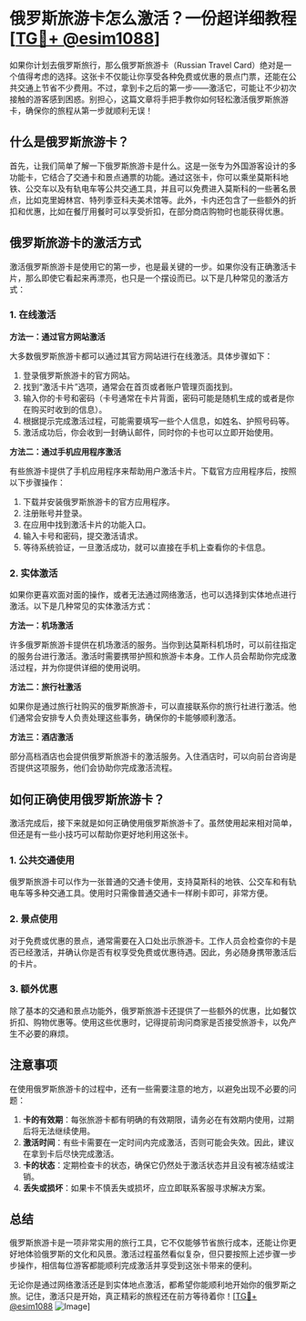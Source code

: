 # 俄罗斯旅游卡怎么激活？一份超详细教程[[TG💪+ @esim1088](https://t.me/s/esim1088)]

如果你计划去俄罗斯旅行，那么俄罗斯旅游卡（Russian Travel Card）绝对是一个值得考虑的选择。这张卡不仅能让你享受各种免费或优惠的景点门票，还能在公共交通上节省不少费用。不过，拿到卡之后的第一步——激活它，可能让不少初次接触的游客感到困惑。别担心，这篇文章将手把手教你如何轻松激活俄罗斯旅游卡，确保你的旅程从第一步就顺利无误！

## 什么是俄罗斯旅游卡？

首先，让我们简单了解一下俄罗斯旅游卡是什么。这是一张专为外国游客设计的多功能卡，它结合了交通卡和景点通票的功能。通过这张卡，你可以乘坐莫斯科地铁、公交车以及有轨电车等公共交通工具，并且可以免费进入莫斯科的一些著名景点，比如克里姆林宫、特列季亚科夫美术馆等。此外，卡内还包含了一些额外的折扣和优惠，比如在餐厅用餐时可以享受折扣，在部分商店购物时也能获得优惠。

## 俄罗斯旅游卡的激活方式

激活俄罗斯旅游卡是使用它的第一步，也是最关键的一步。如果你没有正确激活卡片，那么即使它看起来再漂亮，也只是一个摆设而已。以下是几种常见的激活方式：

### 1. 在线激活

**方法一：通过官方网站激活**

大多数俄罗斯旅游卡都可以通过其官方网站进行在线激活。具体步骤如下：

1. 登录俄罗斯旅游卡的官方网站。
2. 找到“激活卡片”选项，通常会在首页或者账户管理页面找到。
3. 输入你的卡号和密码（卡号通常在卡片背面，密码可能是随机生成的或者是你在购买时收到的信息）。
4. 根据提示完成激活过程，可能需要填写一些个人信息，如姓名、护照号码等。
5. 激活成功后，你会收到一封确认邮件，同时你的卡也可以立即开始使用。

**方法二：通过手机应用程序激活**

有些旅游卡提供了手机应用程序来帮助用户激活卡片。下载官方应用程序后，按照以下步骤操作：

1. 下载并安装俄罗斯旅游卡的官方应用程序。
2. 注册账号并登录。
3. 在应用中找到激活卡片的功能入口。
4. 输入卡号和密码，提交激活请求。
5. 等待系统验证，一旦激活成功，就可以直接在手机上查看你的卡信息。

### 2. 实体激活

如果你更喜欢面对面的操作，或者无法通过网络激活，也可以选择到实体地点进行激活。以下是几种常见的实体激活方式：

**方法一：机场激活**

许多俄罗斯旅游卡提供在机场激活的服务。当你到达莫斯科机场时，可以前往指定的服务台进行激活。激活时需要携带护照和旅游卡本身。工作人员会帮助你完成激活过程，并为你提供详细的使用说明。

**方法二：旅行社激活**

如果你是通过旅行社购买的俄罗斯旅游卡，可以直接联系你的旅行社进行激活。他们通常会安排专人负责处理这些事务，确保你的卡能够顺利激活。

**方法三：酒店激活**

部分高档酒店也会提供俄罗斯旅游卡的激活服务。入住酒店时，可以向前台咨询是否提供这项服务，他们会协助你完成激活流程。

## 如何正确使用俄罗斯旅游卡？

激活完成后，接下来就是如何正确使用俄罗斯旅游卡了。虽然使用起来相对简单，但还是有一些小技巧可以帮助你更好地利用这张卡。

### 1. 公共交通使用

俄罗斯旅游卡可以作为一张普通的交通卡使用，支持莫斯科的地铁、公交车和有轨电车等多种交通工具。使用时只需像普通交通卡一样刷卡即可，非常方便。

### 2. 景点使用

对于免费或优惠的景点，通常需要在入口处出示旅游卡。工作人员会检查你的卡是否已经激活，并确认你是否有权享受免费或优惠待遇。因此，务必随身携带激活后的卡片。

### 3. 额外优惠

除了基本的交通和景点功能外，俄罗斯旅游卡还提供了一些额外的优惠，比如餐饮折扣、购物优惠等。使用这些优惠时，记得提前询问商家是否接受旅游卡，以免产生不必要的麻烦。

## 注意事项

在使用俄罗斯旅游卡的过程中，还有一些需要注意的地方，以避免出现不必要的问题：

1. **卡的有效期**：每张旅游卡都有明确的有效期限，请务必在有效期内使用，过期后将无法继续使用。
2. **激活时间**：有些卡需要在一定时间内完成激活，否则可能会失效。因此，建议在拿到卡后尽快完成激活。
3. **卡的状态**：定期检查卡的状态，确保它仍然处于激活状态并且没有被冻结或注销。
4. **丢失或损坏**：如果卡不慎丢失或损坏，应立即联系客服寻求解决方案。

## 总结

俄罗斯旅游卡是一项非常实用的旅行工具，它不仅能够节省旅行成本，还能让你更好地体验俄罗斯的文化和风景。激活过程虽然看似复杂，但只要按照上述步骤一步步操作，相信每位游客都能顺利完成激活并享受到这张卡带来的便利。

无论你是通过网络激活还是到实体地点激活，都希望你能顺利地开始你的俄罗斯之旅。记住，激活只是开始，真正精彩的旅程还在前方等待着你！[[TG💪+ @esim1088](https://t.me/s/esim1088) ![Image](https://i.postimg.cc/4NQfJmqS/Snipaste-2025-05-13-00-14-12.png)]